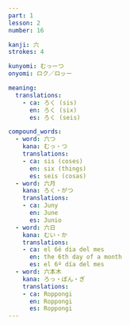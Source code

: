 ```yaml
---
part: 1
lesson: 2
number: 16

kanji: 六
strokes: 4

kunyomi: むっーつ
onyomi: ロク／ロッー

meaning:
  translations:
    - ca: ろく (sis)
      en: ろく (six)
      es: ろく (seis)

compound_words:
  - word: 六つ
    kana: むっ・つ
    translations:
    - ca: sis (coses)
      en: six (things)
      es: seis (cosas)
  - word: 六月
    kana: ろく・がつ
    translations:
    - ca: Juny
      en: June
      es: Junio
  - word: 六日
    kana: むい・か
    translations:
    - ca: el 6é dia del mes
      en: the 6th day of a month
      es: el 6º día del mes
  - word: 六本木
    kana: ろっ・ぽん・ぎ
    translations:
    - ca: Roppongi
      en: Roppongi
      es: Roppongi
---
```

